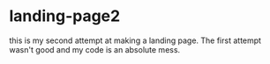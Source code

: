 # landing-page2
this is my second attempt at making a landing page. The first attempt wasn't good and my code is an absolute mess.